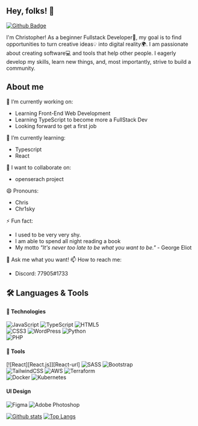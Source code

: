 ## Hey, folks! 👋

[![Github Badge](https://img.shields.io/badge/-Chr1sky-grey?style=flat&logo=github&logoColor=white&link=https://github.com/Chr1sky/)](https://www.github.com/Chr1sky/)

I'm Christopher! As a beginner Fullstack Developer🌱, my goal is to find opportunities to turn creative ideas💡 into digital reality🌍. I am passionate about creating software💻 and tools that help other people. I eagerly develop my skills, learn new things, and, most importantly, strive to build a community.

## About me

🔭 I’m currently working on: 
- Learning Front-End Web Development  
- Learning TypeScript to become more a  FullStack Dev 
- Looking forward to get a first job
  
🌱 I’m currently learning:
- Typescript
- React
  
👯 I want to collaborate on:
- openserach project
  
😄 Pronouns: 
- Chris
- Chr1sky
  
⚡ Fun fact:
- I used to be very very shy.
- I am able to spend all night reading a book
- My motto *"It's never too late to be what you want to be."* - George Eliot
  
💬 Ask me what you want!
📫 How to reach me:
- Discord: 77905#1733

## 🛠 Languages &  Tools
#### 🔧 Technologies
  ![JavaScript](https://img.shields.io/badge/javascript-%23323330.svg?style=for-the-badge&logo=javascript&logoColor=%23F7DF1E)
  ![TypeScript](https://img.shields.io/badge/typescript-%23007ACC.svg?style=for-the-badge&logo=typescript&logoColor=white)
  ![HTML5](https://img.shields.io/badge/html5-%23E34F26.svg?style=for-the-badge&logo=html5&logoColor=white) <br />
  ![CSS3](https://img.shields.io/badge/css3-%231572B6.svg?style=for-the-badge&logo=css3&logoColor=white)
  ![WordPress](https://img.shields.io/badge/WordPress-%23117AC9.svg?style=for-the-badge&logo=WordPress&logoColor=white)
  ![Python](https://img.shields.io/badge/python-3670A0?style=for-the-badge&logo=python&logoColor=ffdd54) <br />
  ![PHP](https://img.shields.io/badge/php-%23777BB4.svg?style=for-the-badge&logo=php&logoColor=white) 
  
  
#### 🔨 Tools
  [![React][React.js]][React-url]
  ![SASS](https://img.shields.io/badge/SASS-hotpink.svg?style=for-the-badge&logo=SASS&logoColor=white)
  ![Bootstrap](https://img.shields.io/badge/bootstrap-%238511FA.svg?style=for-the-badge&logo=bootstrap&logoColor=white)<br />
  ![TailwindCSS](https://img.shields.io/badge/tailwindcss-%2338B2AC.svg?style=for-the-badge&logo=tailwind-css&logoColor=white)
  ![AWS](https://img.shields.io/badge/AWS-%23FF9900.svg?style=for-the-badge&logo=amazon-aws&logoColor=white)
  ![Terraform](https://img.shields.io/badge/terraform-%235835CC.svg?style=for-the-badge&logo=terraform&logoColor=white)<br />
  ![Docker](https://img.shields.io/badge/docker-%230db7ed.svg?style=for-the-badge&logo=docker&logoColor=white) 
  ![Kubernetes](https://img.shields.io/badge/kubernetes-%23326ce5.svg?style=for-the-badge&logo=kubernetes&logoColor=white)

  #### UI Design

![Figma](https://img.shields.io/badge/figma-%23F24E1E.svg?style=for-the-badge&logo=figma&logoColor=white)
![Adobe Photoshop](https://img.shields.io/badge/adobe%20photoshop-%2331A8FF.svg?style=for-the-badge&logo=adobe%20photoshop&logoColor=white)

[![Github stats](https://github-readme-stats.vercel.app/api?username=chr1sky&show_icons=true&include_all_commits=true)](https://github.com/chr1sky/github-readme-stats)
[![Top Langs](https://github-readme-stats.vercel.app/api/top-langs/?username=chr1sky&layout=compact)](https://github.com/chr1sky/github-readme-stats)
